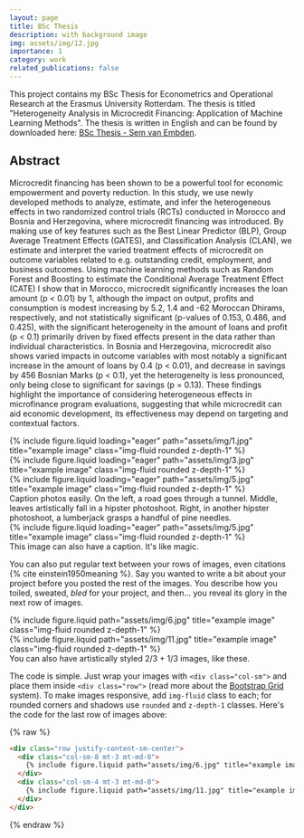 ```yaml
---
layout: page
title: BSc Thesis
description: with background image
img: assets/img/12.jpg
importance: 1
category: work
related_publications: false
---
```


This project contains my BSc Thesis for Econometrics and Operational Research at the Erasmus University Rotterdam. The thesis is titled "Heterogeneity Analysis in Microcredit Financing: Application of Machine Learning Methods". The thesis is written in English and can be found by downloaded here: [BSc Thesis - Sem van Embden](assets/pdf/BSc_Thesis_final.pdf).

## Abstract
Microcredit financing has been shown to be a powerful tool for economic empowerment and poverty reduction. In this study, we use newly developed methods to analyze, estimate, and infer the heterogeneous effects in two randomized control trials (RCTs) conducted in Morocco and Bosnia and Herzegovina, where microcredit financing was introduced. By making use of key features such as the Best Linear Predictor (BLP), Group Average Treatment Effects (GATES), and Classification Analysis (CLAN), we estimate and interpret the varied treatment effects of microcredit on outcome variables related to e.g. outstanding credit, employment, and business outcomes. Using machine learning methods such as Random Forest and Boosting to estimate the Conditional Average Treatment Effect (CATE) I show that in Morocco, microcredit significantly increases the loan amount (p < 0.01) by 1, although the impact on output, profits and consumption is modest increasing by 5.2, 1.4 and -62 Moroccan Dhirams, respectively, and not statistically significant (p-values of 0.153, 0.486, and 0.425), with the significant heterogeneity in the amount of loans and profit (p < 0.1)
primarily driven by fixed effects present in the data rather than individual characteristics.
In Bosnia and Herzegovina, microcredit also shows varied impacts in outcome variables with most notably a significant increase in the amount of loans by 0.4 (p < 0.01), and decrease in savings by 456 Bosnian Marks (p < 0.1), yet the heterogeneity is less pronounced, only being close to significant for savings (p = 0.13). These findings highlight the importance of considering heterogeneous effects in microfinance program evaluations, suggesting that while
microcredit can aid economic development, its effectiveness may depend on targeting and contextual factors.

<div class="row">
    <div class="col-sm mt-3 mt-md-0">
        {% include figure.liquid loading="eager" path="assets/img/1.jpg" title="example image" class="img-fluid rounded z-depth-1" %}
    </div>
    <div class="col-sm mt-3 mt-md-0">
        {% include figure.liquid loading="eager" path="assets/img/3.jpg" title="example image" class="img-fluid rounded z-depth-1" %}
    </div>
    <div class="col-sm mt-3 mt-md-0">
        {% include figure.liquid loading="eager" path="assets/img/5.jpg" title="example image" class="img-fluid rounded z-depth-1" %}
    </div>
</div>
<div class="caption">
    Caption photos easily. On the left, a road goes through a tunnel. Middle, leaves artistically fall in a hipster photoshoot. Right, in another hipster photoshoot, a lumberjack grasps a handful of pine needles.
</div>
<div class="row">
    <div class="col-sm mt-3 mt-md-0">
        {% include figure.liquid loading="eager" path="assets/img/5.jpg" title="example image" class="img-fluid rounded z-depth-1" %}
    </div>
</div>
<div class="caption">
    This image can also have a caption. It's like magic.
</div>

You can also put regular text between your rows of images, even citations {% cite einstein1950meaning %}.
Say you wanted to write a bit about your project before you posted the rest of the images.
You describe how you toiled, sweated, _bled_ for your project, and then... you reveal its glory in the next row of images.

<div class="row justify-content-sm-center">
    <div class="col-sm-8 mt-3 mt-md-0">
        {% include figure.liquid path="assets/img/6.jpg" title="example image" class="img-fluid rounded z-depth-1" %}
    </div>
    <div class="col-sm-4 mt-3 mt-md-0">
        {% include figure.liquid path="assets/img/11.jpg" title="example image" class="img-fluid rounded z-depth-1" %}
    </div>
</div>
<div class="caption">
    You can also have artistically styled 2/3 + 1/3 images, like these.
</div>

The code is simple.
Just wrap your images with `<div class="col-sm">` and place them inside `<div class="row">` (read more about the <a href="https://getbootstrap.com/docs/4.4/layout/grid/">Bootstrap Grid</a> system).
To make images responsive, add `img-fluid` class to each; for rounded corners and shadows use `rounded` and `z-depth-1` classes.
Here's the code for the last row of images above:

{% raw %}

```html
<div class="row justify-content-sm-center">
  <div class="col-sm-8 mt-3 mt-md-0">
    {% include figure.liquid path="assets/img/6.jpg" title="example image" class="img-fluid rounded z-depth-1" %}
  </div>
  <div class="col-sm-4 mt-3 mt-md-0">
    {% include figure.liquid path="assets/img/11.jpg" title="example image" class="img-fluid rounded z-depth-1" %}
  </div>
</div>
```

{% endraw %}

